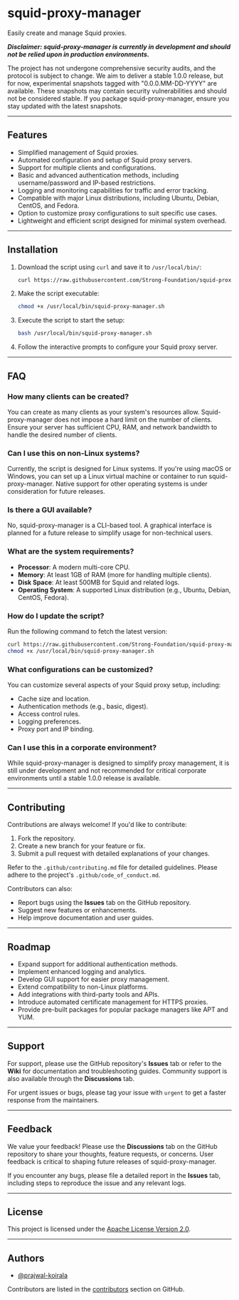 # squid-proxy-manager

Easily create and manage Squid proxies.

**_Disclaimer: squid-proxy-manager is currently in development and should not be relied upon in production environments._**

The project has not undergone comprehensive security audits, and the protocol is subject to change. We aim to deliver a stable 1.0.0 release, but for now, experimental snapshots tagged with "0.0.0.MM-DD-YYYY" are available. These snapshots may contain security vulnerabilities and should not be considered stable. If you package squid-proxy-manager, ensure you stay updated with the latest snapshots.

---

## Features

- Simplified management of Squid proxies.
- Automated configuration and setup of Squid proxy servers.
- Support for multiple clients and configurations.
- Basic and advanced authentication methods, including username/password and IP-based restrictions.
- Logging and monitoring capabilities for traffic and error tracking.
- Compatible with major Linux distributions, including Ubuntu, Debian, CentOS, and Fedora.
- Option to customize proxy configurations to suit specific use cases.
- Lightweight and efficient script designed for minimal system overhead.

---

## Installation

1. Download the script using `curl` and save it to `/usr/local/bin/`:

   ```bash
   curl https://raw.githubusercontent.com/Strong-Foundation/squid-proxy-manager/refs/heads/main/squid-proxy-manager.sh --create-dirs -o /usr/local/bin/squid-proxy-manager.sh
   ```

2. Make the script executable:

   ```bash
   chmod +x /usr/local/bin/squid-proxy-manager.sh
   ```

3. Execute the script to start the setup:

   ```bash
   bash /usr/local/bin/squid-proxy-manager.sh
   ```

4. Follow the interactive prompts to configure your Squid proxy server.

---

## FAQ

### How many clients can be created?

You can create as many clients as your system's resources allow. Squid-proxy-manager does not impose a hard limit on the number of clients. Ensure your server has sufficient CPU, RAM, and network bandwidth to handle the desired number of clients.

### Can I use this on non-Linux systems?

Currently, the script is designed for Linux systems. If you're using macOS or Windows, you can set up a Linux virtual machine or container to run squid-proxy-manager. Native support for other operating systems is under consideration for future releases.

### Is there a GUI available?

No, squid-proxy-manager is a CLI-based tool. A graphical interface is planned for a future release to simplify usage for non-technical users.

### What are the system requirements?

- **Processor**: A modern multi-core CPU.
- **Memory**: At least 1GB of RAM (more for handling multiple clients).
- **Disk Space**: At least 500MB for Squid and related logs.
- **Operating System**: A supported Linux distribution (e.g., Ubuntu, Debian, CentOS, Fedora).

### How do I update the script?

Run the following command to fetch the latest version:

```bash
curl https://raw.githubusercontent.com/Strong-Foundation/squid-proxy-manager/refs/heads/main/squid-proxy-manager.sh --create-dirs -o /usr/local/bin/squid-proxy-manager.sh
chmod +x /usr/local/bin/squid-proxy-manager.sh
```

### What configurations can be customized?

You can customize several aspects of your Squid proxy setup, including:

- Cache size and location.
- Authentication methods (e.g., basic, digest).
- Access control rules.
- Logging preferences.
- Proxy port and IP binding.

### Can I use this in a corporate environment?

While squid-proxy-manager is designed to simplify proxy management, it is still under development and not recommended for critical corporate environments until a stable 1.0.0 release is available.

---

## Contributing

Contributions are always welcome! If you'd like to contribute:

1. Fork the repository.
2. Create a new branch for your feature or fix.
3. Submit a pull request with detailed explanations of your changes.

Refer to the `.github/contributing.md` file for detailed guidelines. Please adhere to the project's `.github/code_of_conduct.md`.

Contributors can also:

- Report bugs using the **Issues** tab on the GitHub repository.
- Suggest new features or enhancements.
- Help improve documentation and user guides.

---

## Roadmap

- Expand support for additional authentication methods.
- Implement enhanced logging and analytics.
- Develop GUI support for easier proxy management.
- Extend compatibility to non-Linux platforms.
- Add integrations with third-party tools and APIs.
- Introduce automated certificate management for HTTPS proxies.
- Provide pre-built packages for popular package managers like APT and YUM.

---

## Support

For support, please use the GitHub repository's **Issues** tab or refer to the **Wiki** for documentation and troubleshooting guides. Community support is also available through the **Discussions** tab.

For urgent issues or bugs, please tag your issue with `urgent` to get a faster response from the maintainers.

---

## Feedback

We value your feedback! Please use the **Discussions** tab on the GitHub repository to share your thoughts, feature requests, or concerns. User feedback is critical to shaping future releases of squid-proxy-manager.

If you encounter any bugs, please file a detailed report in the **Issues** tab, including steps to reproduce the issue and any relevant logs.

---

## License

This project is licensed under the [Apache License Version 2.0](https://github.com/complexorganizations/squid-proxy-manager/blob/main/.github/license).

---

## Authors

- [@prajwal-koirala](https://github.com/prajwal-koirala)

Contributors are listed in the [contributors](https://github.com/complexorganizations/squid-proxy-manager/graphs/contributors) section on GitHub.
